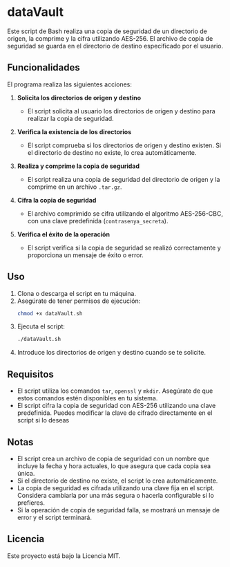 # dataVault

Este script de Bash realiza una copia de seguridad de un directorio de origen, la comprime y la cifra utilizando AES-256. El archivo de copia de seguridad se guarda en el directorio de destino especificado por el usuario.

## Funcionalidades

El programa realiza las siguientes acciones:

1. **Solicita los directorios de origen y destino**
    - El script solicita al usuario los directorios de origen y destino para realizar la copia de seguridad.

2. **Verifica la existencia de los directorios**
    - El script comprueba si los directorios de origen y destino existen. Si el directorio de destino no existe, lo crea automáticamente.

3. **Realiza y comprime la copia de seguridad**
    - El script realiza una copia de seguridad del directorio de origen y la comprime en un archivo `.tar.gz`.

4. **Cifra la copia de seguridad**
    - El archivo comprimido se cifra utilizando el algoritmo AES-256-CBC, con una clave predefinida (`contrasenya_secreta`).

5. **Verifica el éxito de la operación**
    - El script verifica si la copia de seguridad se realizó correctamente y proporciona un mensaje de éxito o error.

## Uso

1. Clona o descarga el script en tu máquina.
2. Asegúrate de tener permisos de ejecución:
    ```bash
    chmod +x dataVault.sh
    ```
3. Ejecuta el script:
    ```bash
    ./dataVault.sh
    ```
4. Introduce los directorios de origen y destino cuando se te solicite.

## Requisitos

- El script utiliza los comandos `tar`, `openssl` y `mkdir`. Asegúrate de que estos comandos estén disponibles en tu sistema.
- El script cifra la copia de seguridad con AES-256 utilizando una clave predefinida. Puedes modificar la clave de cifrado directamente en el script si lo deseas

## Notas

- El script crea un archivo de copia de seguridad con un nombre que incluye la fecha y hora actuales, lo que asegura que cada copia sea única.
- Si el directorio de destino no existe, el script lo crea automáticamente.
- La copia de seguridad es cifrada utilizando una clave fija en el script. Considera cambiarla por una más segura o hacerla configurable si lo prefieres.
- Si la operación de copia de seguridad falla, se mostrará un mensaje de error y el script terminará.

## Licencia

Este proyecto está bajo la Licencia MIT.
